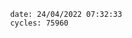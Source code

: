 

                date: 24/04/2022 07:32:33
                cycles: 75960

                         